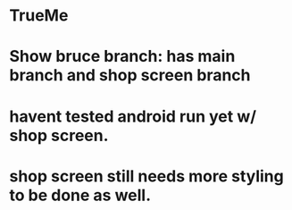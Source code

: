 # TrueMe


# Show bruce branch: has main branch and shop screen branch
# havent tested android run yet w/ shop screen.
# shop screen still needs more styling to be done as well.